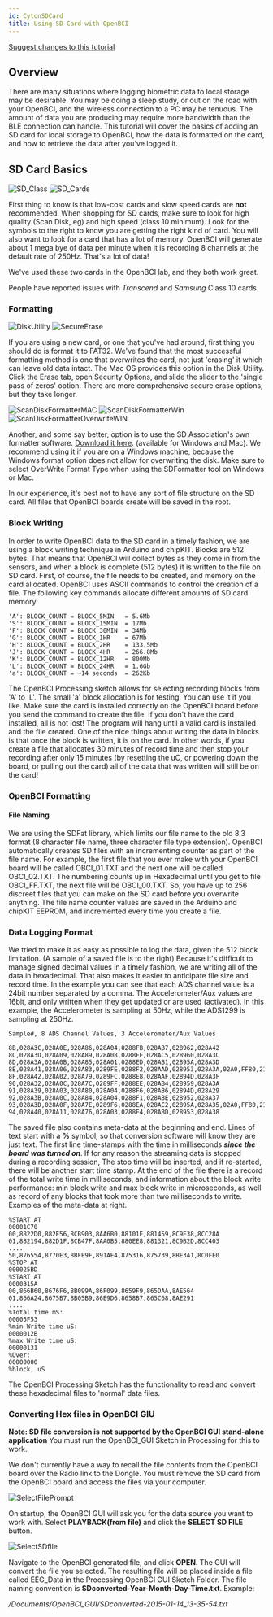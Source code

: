 ```yaml
---
id: CytonSDCard
title: Using SD Card with OpenBCI
---
```


[Suggest changes to this tutorial](https://github.com/OpenBCI/Docs/edit/master/Tutorials/09-Using_SD_Card_with_OpenBCI.md)

## Overview
There are many situations where logging biometric data to local storage may be desirable. You may be doing a sleep study, or out on the road with your OpenBCI, and the wireless connection to a PC may be tenuous. The amount of data you are producing may require more bandwidth than the BLE connection can handle. This tutorial will cover the basics of adding an SD card for local storage to OpenBCI, how the data is formatted on the card, and how to retrieve the data after you've logged it.

## SD Card Basics
![SD_Class](assets/CytonImages/SDclass.jpg) ![SD_Cards](assets/CytonImages/MicroSDcards.jpg)

First thing to know is that low-cost cards and slow speed cards are **not** recommended. When shopping for SD cards, make sure to look for high quality (Scan Disk, eg) and high speed (class 10 minimum). Look for the symbols to the right to know you are getting the right kind of card. You will also want to look for a card that has a lot of memory. OpenBCI will generate about 1 mega bye of data per minute when it is recording 8 channels at the default rate of 250Hz. That's a lot of data!

We've used these two cards in the OpenBCI lab, and they both work great.

People have reported issues with _Transcend_ and _Samsung_ Class 10 cards.

### Formatting
![DiskUtility](assets/CytonImages/DiskUtil_Erase.jpg) ![SecureErase](assets/CytonImages/DiskUtil_eraseSecure.jpg)

If you are using a new card, or one that you've had around, first thing you should do is format it to FAT32. We've found that the most successful formatting method is one that overwrites the card, not just 'erasing' it which can leave old data intact. The Mac OS provides this option in the Disk Utility. Click the Erase tab, open Security Options, and slide the slider to the 'single pass of zeros' option. There are more comprehensive secure erase options, but they take longer.

![ScanDiskFormatterMAC](assets/CytonImages/ScanDiskFormatter.jpg) ![ScanDiskFormatterWin](assets/CytonImages/SDformatterWin.jpg) ![ScanDiskFormatterOverwriteWIN](assets/CytonImages/SDformatterFullOverwrite.jpg)

Another, and some say better, option is to use the SD Association's own formatter software. [Download it here](https://www.sdcard.org/downloads/formatter_4/). (available for Windows and Mac). We recommend using it if you are on a Windows machine, because the Windows format option does not allow for overwriting the disk. Make sure to select OverWrite Format Type when using the SDFormatter tool on Windows or Mac.

In our experience, it's best not to have any sort of file structure on the SD card. All files that OpenBCI boards create will be saved in the root.

### Block Writing
In order to write OpenBCI data to the SD card in a timely fashion, we are using a block writing technique in Arduino and chipKIT. Blocks are 512 bytes. That means that OpenBCI will collect bytes as they come in from the sensors, and when a block is complete (512 bytes) it is written to the file on SD card. First, of course, the file needs to be created, and memory on the card allocated. OpenBCI uses ASCII commands to control the creation of a file. The following key commands allocate different amounts of SD card memory

    'A': BLOCK_COUNT = BLOCK_5MIN   = 5.6Mb
    'S': BLOCK_COUNT = BLOCK_15MIN  = 17Mb
    'F': BLOCK_COUNT = BLOCK_30MIN  = 34Mb
    'G': BLOCK_COUNT = BLOCK_1HR    = 67Mb
    'H': BLOCK_COUNT = BLOCK_2HR    = 133.5Mb
    'J': BLOCK_COUNT = BLOCK_4HR    = 266.8Mb
    'K': BLOCK_COUNT = BLOCK_12HR   = 800Mb
    'L': BLOCK_COUNT = BLOCK_24HR   = 1.6Gb
    'a': BLOCK_COUNT = ~14 seconds  = 262Kb

The OpenBCI Processing sketch allows for selecting recording blocks from 'A' to 'L'. The small 'a' block allocation is for testing. You can use it if you like. Make sure the card is installed correctly on the OpenBCI board before you send the command to create the file. If you don't have the card installed, all is not lost! The program will hang until a valid card is installed and the file created. One of the nice things about writing the data in blocks is that once the block is written, it is on the card. In other words, if you create a file that allocates 30 minutes of record time and then stop your recording after only 15 minutes (by resetting the uC, or powering down the board, or pulling out the card) all of the data that was written will still be on the card!

### OpenBCI Formatting
#### File Naming
We are using the SDFat library, which limits our file name to the old 8.3 format (8 character file name, three character file type extension). OpenBCI automatically creates SD files with an incrementing counter as part of the file name. For example, the first file that you ever make with your OpenBCI board will be called OBCI_01.TXT and the next one will be called OBCI_02.TXT. The numbering counts up in Hexadecimal until you get to file OBCI_FF.TXT, the next file will be OBCI_00.TXT. So, you have up to 256 discreet files that you can make on the SD card before you overwrite anything. The file name counter values are saved in the Arduino and chipKIT EEPROM, and incremented every time you create a file.

### Data Logging Format
We tried to make it as easy as possible to log the data, given the 512 block limitation. (A sample of a saved file is to the right) Because it's difficult to manage signed decimal values in a timely fashion, we are writing all of the data in hexadecimal. That also makes it easier to anticipate file size and record time. In the example you can see that each ADS channel value is a 24bit number separated by a comma. The Accelerometer/Aux values are 16bit, and only written when they get updated or are used (activated). In this example, the Accelerometer is sampling at 50Hz, while the ADS1299 is sampling at 250Hz.

    Sample#, 8 ADS Channel Values, 3 Accelerometer/Aux Values
    
    8B,028A3C,028A0E,028A86,028A04,0288FB,028AB7,028962,028A42
    8C,028A3D,028A09,028A89,028A08,0288FE,028AC5,028960,028A3C
    8D,028A3A,028A0B,028A85,028A01,0288ED,028AB1,02895A,028A3D
    8E,028A41,028A06,028A83,0289FE,0288F2,028AAD,028953,028A3A,02A0,FF80,21A0
    8F,028A42,028A02,028A79,0289FC,0288E8,028AAF,02894D,028A3F
    90,028A32,028A0C,028A7C,0289FF,0288EE,028AB4,028959,028A3A
    91,028A39,028A03,028A80,028A04,0288F6,028AB6,02894D,028A29
    92,028A3B,028A0C,028A84,028A04,0288F1,028ABE,028952,028A37
    93,028A3D,028A0F,028A7E,0289F6,0288EA,028AC2,02895A,028A35,02A0,FF80,2190
    94,028A40,028A11,028A76,028A03,0288E4,028ABD,028953,028A38


The saved file also contains meta-data at the beginning and end. Lines of text start with a **%** symbol, so that conversion software will know they are just text. The first line time-stamps with the time in milliseconds ***since the board was turned on***. If for any reason the streaming data is stopped during a recording session, The stop time will be inserted, and if re-started, there will be another start time stamp. At the end of the file there is a record of the total write time in milliseconds, and information about the block write performance: min block write and max block write in microseconds, as well as record of any blocks that took more than two milliseconds to write. Examples of the meta-data at right.

    %START AT
    00001C70
    00,8822D0,882E56,8CB903,8AA6B0,88101E,881459,8C9E38,8CC28A
    01,882194,882D1F,8CB47F,8AA0B5,880EE8,881321,8C9B2D,8CC403
    ....
    50,876554,8770E3,8BFE9F,891AE4,875316,875739,8BE3A1,8C0FE0
    %STOP AT
    000025BD
    %START AT
    0000315A
    00,866B60,8676F6,8B099A,86F099,8659F9,865DAA,8AE564
    01,866A24,8675B7,8B05B9,86E9D6,8658B7,865C68,8AE291
    ....
    %Total time mS:
    00005F53
    %min Write time uS:
    0000012B
    %max Write time uS:
    00000131
    %Over:
    00000000
    %block, uS

The OpenBCI Processing Sketch has the functionality to read and convert these hexadecimal files to 'normal' data files.

### Converting Hex files in OpenBCI GIU
**Note: SD file conversion is not supported by the OpenBCI GUI stand-alone application** You must run the OpenBCI_GUI Sketch in Processing for this to work.

We don't currently have a way to recall the file contents from the OpenBCI board over the Radio link to the Dongle. You must remove the SD card from the OpenBCI board and access the files via your computer.

![SelectFilePrompt](assets/CytonImages/GUI_selectSDfile.jpg)

On startup, the OpenBCI GUI will ask you for the data source you want to work with. Select **PLAYBACK(from file)** and click the **SELECT SD FILE** button.

![SelectSDfile](assets/CytonImages/GUI_selectSDfileWindow.jpg)


Navigate to the OpenBCI generated file, and click **OPEN**. The GUI will convert the file you selected. The resulting file will be placed inside a file called EEG_Data in the Processing OpenBCI GUI Sketch Folder. The file naming convention is **SDconverted-Year-Month-Day-Time.txt**. Example:

*/Documents/OpenBCI_GUI/SDconverted-2015-01-14_13-35-54.txt*
